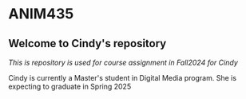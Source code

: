 # ANIM435
## Welcome to Cindy's repository 
*This is repository is used for course assignment in Fall2024 for Cindy*

Cindy is currently a Master's student in Digital Media program.
She is expecting to graduate in Spring 2025

